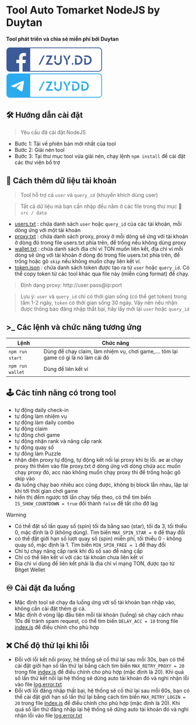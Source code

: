 # Tool Auto Tomarket NodeJS by Duytan

**Tool phát triển và chia sẻ miễn phí bởi Duytan**

<a href="https://www.facebook.com/duytan.hh"><img src="https://raw.githubusercontent.com/zuydd/image/main/facebook.svg" alt="Facebook"></a>
<a href="https://t.me/duytan2003"><img src="https://raw.githubusercontent.com/zuydd/image/main/telegram.svg" alt="Telegram"></a>


## 🛠️ Hướng dẫn cài đặt

> Yêu cầu đã cài đặt NodeJS

- Bước 1: Tải về phiên bản mới nhất của tool 
- Bước 2: Giải nén tool
- Bước 3: Tại thư mục tool vừa giải nén, chạy lệnh `npm install` để cài đặt các thư viện bổ trợ

## 💾 Cách thêm dữ liệu tài khoản

> Tool hỗ trợ cả `user` và `query_id` (khuyến khích dùng user)

> Tất cả dữ liệu mà bạn cần nhập đều nằm ở các file trong thư mục 📁 `src / data`

- [users.txt](src/data/users.txt) : chứa danh sách `user` hoặc `query_id` của các tài khoản, mỗi dòng ứng với một tài khoản
- [proxy.txt](src/data/proxy.txt) : chứa danh sách proxy, proxy ở mỗi dòng sẽ ứng với tài khoản ở dòng đó trong file users.txt phía trên, để trống nếu không dùng proxy
- [wallet.txt](src/data/wallet.txt) : chứa danh sách địa chỉ ví TON muốn liên kết, địa chỉ ví mỗi dòng sẽ ứng với tài khoản ở dòng đó trong file users.txt phía trên, để trống hoặc gõ `skip` nếu không muốn chạy liên kết ví.
- [token.json](src/data/token.json) : chứa danh sách token được tạo ra từ `user` hoặc `query_id`. Có thể copy token từ các tool khác qua file này (miễn cùng format) để chạy.

> Định dạng proxy: http://user:pass@ip:port

> Lưu ý: `user` và `query_id` chỉ có thời gian sống (có thể get token) trong tầm 1-2 ngày, `token` có thời gian sống 30 ngày. Vậy nên nếu nhận được thông báo đăng nhập thất bại, hãy lấy mới lại `user` hoặc `query_id`

## >\_ Các lệnh và chức năng tương ứng

| Lệnh             | Chức năng                                                                            |
| ---------------- | ------------------------------------------------------------------------------------ |
| `npm run start`  | Dùng để chạy claim, làm nhiệm vụ, chơi game,.... tóm lại game có gì là nó làm cái đó |
| `npm run wallet` | Dùng để liên kết ví                                                                  |

## 🕹️ Các tính năng có trong tool

- tự động daily check-in
- tự động làm nhiệm vụ
- tự động làm daily combo
- tự động claim
- tự động chơi game
- tự động nhận rank và nâng cấp rank
- tự động quay số
- tự đông làm Puzzle
- nhận diện proxy tự động, tự động kết nối lại proxy khi bị lỗi. ae ai chạy proxy thì thêm vào file proxy.txt ở dòng ứng với dòng chứa acc muốn chạy proxy đó, acc nào không muốn chạy proxy thì để trống hoặc gõ skip vào
- đa luồng chạy bao nhiêu acc cũng được, không bị block lẫn nhau, lặp lại khi tới thời gian chơi game
- hiển thị đếm ngược tới lần chạy tiếp theo, có thể tìm biến `IS_SHOW_COUNTDOWN = true` đổi thành `false` để tắt cho đỡ lag

> [!WARNING]
>
> - Có thể đặt số lần quay số (spin) tối đa bằng sao (star), tối đa 3, tối thiểu 0, mặc định là 0 (không dùng). Tìm biến `MAX_SPIN_STAR = 0` để thay đổi
> - có thể đặt giới hạn số lượt quay số (spin) miễn phí, tối thiểu 0 - không quay số, mặc định là 1. Tìm biến `MIN_SPIN_FREE = 1` để thay đổi
> - Chỉ tự chạy nâng cấp rank khi đủ số sao để nâng cấp
> - Chỉ có thể liên kết ví với các tài khoản chưa liên kết ví
> - Địa chỉ ví dùng để liên kết phải là địa chỉ ví mạng TON, được tạo từ Bitget Wellet

## ♾ Cài đặt đa luồng

- Mặc định tool sẽ chạy đa luồng ứng với số tài khoản bạn nhập vào, không cần cài đặt thêm gì cả.
- Mặc định ở vòng lặp đầu tiên mỗi tài khoản (luồng) sẽ chạy cách nhau 10s để tránh spam request, có thể tìm biến `DELAY_ACC = 10` trong file [index.js](src/run/index.js) để điều chỉnh cho phù hợp

## ❌ Chế độ thử lại khi lỗi

- Đỗi với lỗi kết nối proxy, hệ thống sẽ cố thử lại sau mỗi 30s, bạn có thể cài đặt giới hạn số lần thử lại bằng cách tìm biến `MAX_RETRY_PROXY = 20` trong file [index.js](src/run/index.js) để điều chỉnh cho phù hợp (mặc định là 20). Khi quá số lần thử kết nối lại hệ thống sẽ dừng auto tài khoản đó và nghi nhận lỗi vào file [log.error.txt](src/data/log.error.txt)
- Đỗi với lỗi đăng nhập thất bại, hệ thống sẽ cố thử lại sau mỗi 60s, bạn có thể cài đặt giới hạn số lần thử lại bằng cách tìm biến `MAX_RETRY_LOGIN = 20` trong file [index.js](src/run/index.js) để điều chỉnh cho phù hợp (mặc định là 20). Khi quá số lần thử đăng nhập lại hệ thống sẽ dừng auto tài khoản đó và nghi nhận lỗi vào file [log.error.txt](src/data/log.error.txt)


  

